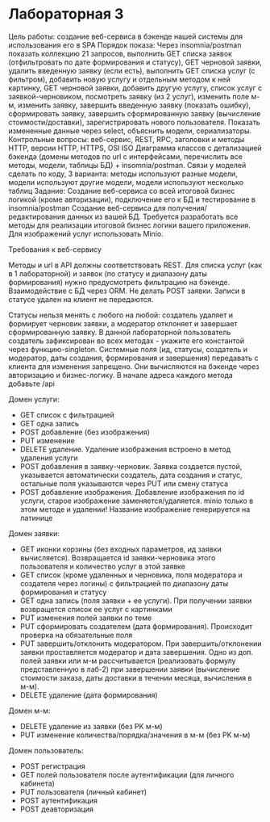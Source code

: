 # Лабораторная 3
Цель работы: создание веб-сервиса в бэкенде нашей системы для использования его в SPA
Порядок показа: Через insomnia/postman показать коллекцию 21 запросов, выполнить GET списка заявок (отфильтровать по дате формирования и статусу), GET черновой заявки, удалить введенную заявку (если есть), выполнить GET списка услуг (с фильтром), добавить новую услугу и отдельным методом к ней картинку, GET черновой заявки, добавить другую услугу, список услуг с заявкой-черновиком, посмотреть заявку (из 2 услуг), изменить поле м-м, изменить заявку, завершить введенную заявку (показать ошибку), сформировать заявку, завершить сформированную заявку (вычисление стоимости/доставки), зарегистрировать нового пользователя. Показать измененные данные через select, объяснить модели, сериализаторы.
Контрольные вопросы: веб-сервис, REST, RPC, заголовки и методы HTTP, версии HTTP, HTTPS, OSI ISO
Диаграмма классов с детализацией бэкенда (домены методов по url с интерфейсами, перечислить все методы, модели, таблицы БД) + insomnia/postman. Связи у моделей сделать по коду, 3 варианта: методы используют разные модели, модели используют другие модели, модели используют несколько таблиц
Задание: Создание веб-сервиса со всей итоговой бизнес логикой (кроме авторизации), подключение его к БД и тестирование в insomnia/postman
Создание веб-сервиса для получения/редактирования данных из вашей БД. Требуется разработать все методы для реализации итоговой бизнес логики вашего приложения. Для изображений услуг использовать Minio.

Требования к веб-сервису

Методы и url в API должны соответствовать REST. Для списка услуг (как в 1 лабораторной) и заявок (по статусу и диапазону даты формирования) нужно предусмотреть фильтрацию на бэкенде. Взаимодействие с БД через ORM. Не делать POST заявки. Записи в статусе удален на клиент не передаются.

Статусы нельзя менять с любого на любой: создатель удаляет и формирует черновик заявки, а модератор отклоняет и завершает сформированную заявку. В данной лабораторной пользователь создатель зафиксирован во всех методах - укажите его константой через функцию-singleton. Системные поля (ид, статусы, создатель и модератор, даты создания, формирования и завершения) передавать с клиента для изменения запрещено. Они вычисляются на бэкенде через авторизацию и бизнес-логику. В начале адреса каждого метода добавьте /api

Домен услуги:

- GET список с фильтрацией
- GET одна запись
- POST добавление (без изображения)
- PUT изменение
- DELETE удаление. Удаление изображения встроено в метод удаления услуги
- POST добавления в заявку-черновик. Заявка создается пустой, указывается автоматически создатель, дата создания и статус, остальные поля указываются через PUT или смену статуса
- POST добавление изображения. Добавление изображения по id услуги, старое изображение заменяется/удаляется. minio только в этом методе и удалении! Название изображение генерируется на латинице

Домен заявки:

- GET иконки корзины (без входных параметров, ид заявки вычисляется). Возвращается id заявки-черновика этого пользователя и количество услуг в этой заявке
- GET список (кроме удаленных и черновика, поля модератора и создателя через логины) с фильтрацией по диапазону даты формирования и статусу
- GET одна запись (поля заявки + ее услуги). При получении заявки возвращется список ее услуг с картинками
- PUT изменения полей заявки по теме
- PUT сформировать создателем (дата формирования). Происходит проверка на обязательные поля
- PUT завершить/отклонить модератором. При завершить/отклонении заявки проставляется модератор и дата завершения. Одно из доп. полей заявки или м-м рассчитывается (реализовать формулу представленную в лаб-2) при завершении заявки (вычисление стоимости заказа, даты доставки в течении месяца, вычисления в м-м).
- DELETE удаление (дата формирования)

Домен м-м:

- DELETE удаление из заявки (без PK м-м)
- PUT изменение количества/порядка/значения в м-м (без PK м-м)

Домен пользователь:

- POST регистрация
- GET полей пользователя после аутентификации (для личного кабинета)
- PUT пользователя (личный кабинет)
- POST аутентификация
- POST деавторизация
